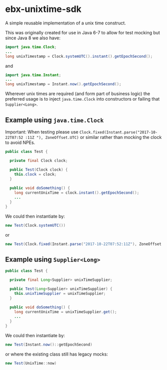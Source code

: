 # ebx-unixtime-sdk

A simple reusable implementation of a unix time construct.

This was originally created for use in Java 6-7 to allow for test mocking but since Java 8 we
 also have:

```java
import java.time.Clock;
...
long unixTimestamp = Clock.systemUTC().instant().getEpochSecond();
```
and
```java
import java.time.Instant;
...
long unixTimestamp = Instant.now().getEpochSecond();
```

Wherever unix times are required (and form part of business logic) the preferred usage is to
 inject `java.time.Clock` into constructors or failing that `Supplier<Long>`.

## Example using `java.time.Clock`

Important: When testing please use `Clock.fixed(Instant.parse("2017-10-22T07:52
:11Z
 "), ZoneOffset.UTC)` or similar rather than mocking the clock to avoid NPEs.
 
```java
public class Test {

  private final Clock clock;

  public Test(Clock clock) {
    this.clock = clock;
  }
 
  public void doSomething() {
    long currentUnixTime = clock.instant().getEpochSecond();
    ...
  }
}
```

We could then instantiate by:

```java
new Test(Clock.systemUTC())
```

or

```java
new Test(Clock.fixed(Instant.parse("2017-10-22T07:52:11Z"), ZoneOffset.UTC))
```

## Example using `Supplier<Long>`
 
```java
public class Test {

  private final Long<Supplier> unixTimeSupplier;

  public Test(Long<Supplier> unixTimeSupplier) {
    this.unixTimeSupplier = unixTimeSupplier;
  }
 
  public void doSomething() {
    long currentUnixTime = unixTimeSupplier.get();
    ...
  }
}
```

We could then instantiate by:

```java
new Test(Instant.now()::getEpochSecond)
```

or where the existing class still has legacy mocks:

```java
new Test(UnixTime::now)
```

